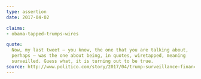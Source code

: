 ```yaml
---
type: assertion
date: 2017-04-02

claims:
- obama-tapped-trumps-wires

quote:
  Now, my last tweet — you know, the one that you are talking about,
  perhaps — was the one about being, in quotes, wiretapped, meaning
  surveilled. Guess what, it is turning out to be true.
source: http://www.politico.com/story/2017/04/trump-surveillance-financial-times-interview-236819
---
```

